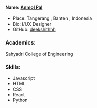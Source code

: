 #### Name: [Anmol Pal](https://github.com/deekshithhh)

- Place: Tangerang , Banten , Indonesia
- Bio: I/UX Designer
- GitHub: [deekshithhh](https://github.com/deekshithhh)

### Academics:

Sahyadri College of Engineering

### Skills:

-   Javascript
-   HTML
-   CSS
-   React
-  Python


